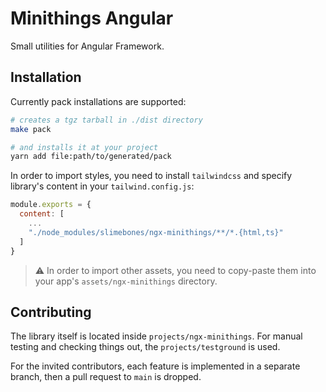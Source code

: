 # Minithings Angular

Small utilities for Angular Framework.

## Installation

Currently pack installations are supported:
```sh
# creates a tgz tarball in ./dist directory
make pack

# and installs it at your project
yarn add file:path/to/generated/pack
```

In order to import styles, you need to install `tailwindcss` and specify
library's content in your `tailwind.config.js`:
```js
module.exports = {
  content: [
    ...
    "./node_modules/slimebones/ngx-minithings/**/*.{html,ts}"
  ]
}
```

> ⚠️ In order to import other assets, you need to copy-paste them into your
> app's `assets/ngx-minithings` directory.

## Contributing

The library itself is located inside `projects/ngx-minithings`. For manual
testing and checking things out, the `projects/testground` is used.

For the invited contributors, each feature is implemented in a separate branch,
then a pull request to `main` is dropped.
